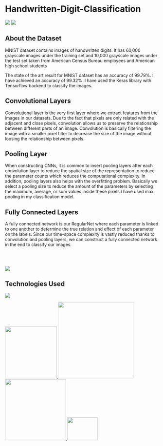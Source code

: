 # Handwritten-Digit-Classification

[![](https://i.imgur.com/SroZ7hg.png)](https://digit-recognition-nj.herokuapp.com/)
[![](https://imgur.com/jgoAMDp.png)](https://digit-recognition-nj.herokuapp.com/)

## About the Dataset
MNIST dataset contains images of handwritten digits. It has 60,000 grayscale images under the training set and 10,000 grayscale images under the test set taken from American Census Bureau employees and American high school students 

The state of the art result for MNIST dataset has an accuracy of 99.79%. I have achieved an accuracy of 99.32% .I have used the Keras library with Tensorflow backend to classify the images.

## Convolutional Layers
Convolutional layer is the very first layer where we extract features from the images in our datasets. Due to the fact that pixels are only related with the adjacent and close pixels, convolution allows us to preserve the relationship between different parts of an image. Convolution is basically filtering the image with a smaller pixel filter to decrease the size of the image without loosing the relationship between pixels.

## Pooling Layer
When constructing CNNs, it is common to insert pooling layers after each convolution layer to reduce the spatial size of the representation to reduce the parameter counts which reduces the computational complexity. In addition, pooling layers also helps with the overfitting problem. Basically we select a pooling size to reduce the amount of the parameters by selecting the maximum, average, or sum values inside these pixels.I have used max pooling in my classification model.

## Fully Connected Layers
A fully connected network is our RegularNet where each parameter is linked to one another to determine the true relation and effect of each parameter on the labels. Since our time-space complexity is vastly reduced thanks to convolution and pooling layers, we can construct a fully connected network in the end to classify our images.

<br></br>

<img src="https://user-images.githubusercontent.com/42213693/90432513-44d3ff00-e0e8-11ea-8f01-b35a67030df0.jpeg">


## Technologies Used

![](https://forthebadge.com/images/badges/made-with-python.svg)

[<img target="_blank" src="https://flask.palletsprojects.com/en/1.1.x/_images/flask-logo.png" width=170>  ](https://flask.palletsprojects.com/en/1.1.x/) 
[<img target="_blank" src="https://number1.co.za/wp-content/uploads/2017/10/gunicorn_logo-300x85.png" width=250>  ](https://gunicorn.org) 
[<img target="_blank" src="https://keras.io/img/logo.png" width=200>  ](https://keras.io/)
[<img target="_blank" src="https://numpy.org/images/logos/numpy.svg" height=75 width=100>  ](https://numpy.org/)
